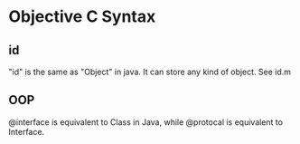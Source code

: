 # Objective C Syntax
## id
"id" is the same as "Object" in java. It can store any kind of object. See id.m

## OOP
@interface is equivalent to Class in Java, while @protocal is equivalent to Interface.
